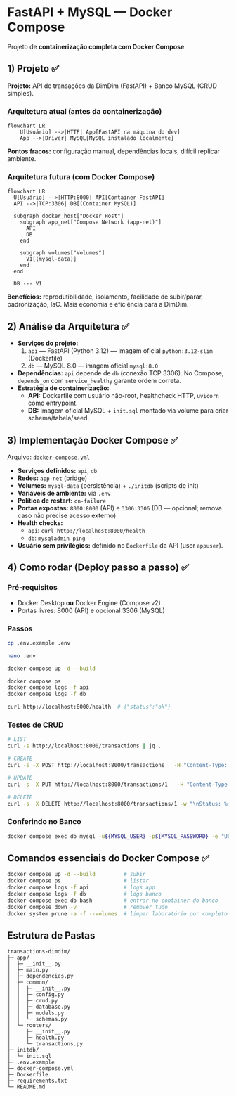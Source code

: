 # FastAPI + MySQL — Docker Compose

Projeto de **containerização completa com Docker Compose**

## 1) Projeto ✅
**Projeto:** API de transações da DimDim (FastAPI) + Banco MySQL (CRUD simples).  

### Arquitetura atual (antes da containerização)
```mermaid
flowchart LR
    U[Usuário] -->|HTTP| App[FastAPI na máquina do dev]
    App -->|Driver| MySQL[MySQL instalado localmente]
```
**Pontos fracos:** configuração manual, dependências locais, difícil replicar ambiente.

### Arquitetura futura (com Docker Compose)
```mermaid
flowchart LR
  U[Usuário] -->|HTTP:8000| API[Container FastAPI]
  API -->|TCP:3306| DB[(Container MySQL)]

  subgraph docker_host["Docker Host"]
    subgraph app_net["Compose Network (app-net)"]
      API
      DB
    end

    subgraph volumes["Volumes"]
      V1[(mysql-data)]
    end
  end

  DB --- V1
```
**Benefícios:** reprodutibilidade, isolamento, facilidade de subir/parar, padronização, IaC. Mais economia e eficiência para a DimDim.

## 2) Análise da Arquitetura ✅
- **Serviços do projeto:**
  1. `api` — FastAPI (Python 3.12) — imagem oficial `python:3.12-slim` (Dockerfile)  
  2. `db` — MySQL 8.0 — imagem oficial `mysql:8.0`
- **Dependências:** `api` depende de `db` (conexão TCP 3306). No Compose, `depends_on` com `service_healthy` garante ordem correta.
- **Estratégia de containerização:**
  - **API:** Dockerfile com usuário não-root, healthcheck HTTP, `uvicorn` como entrypoint.
  - **DB:** imagem oficial MySQL + `init.sql` montado via volume para criar schema/tabela/seed.

## 3) Implementação Docker Compose ✅
Arquivo: [`docker-compose.yml`](./docker-compose.yml)

- **Serviços definidos:** `api`, `db`
- **Redes:** `app-net` (bridge)
- **Volumes:** `mysql-data` (persistência) + `./initdb` (scripts de init)
- **Variáveis de ambiente:** via `.env`
- **Política de restart:** `on-failure`
- **Portas expostas:** `8000:8000` (API) e `3306:3306` (DB — opcional; remova caso não precise acesso externo)
- **Health checks:**
  - `api`: `curl http://localhost:8000/health`
  - `db`: `mysqladmin ping`
- **Usuário sem privilégios:** definido no `Dockerfile` da API (user `appuser`).

## 4) Como rodar (Deploy passo a passo) ✅
### Pré-requisitos
- Docker Desktop **ou** Docker Engine (Compose v2)
- Portas livres: 8000 (API) e opcional 3306 (MySQL)

### Passos
```bash
cp .env.example .env

nano .env  

docker compose up -d --build

docker compose ps
docker compose logs -f api 
docker compose logs -f db

curl http://localhost:8000/health  # {"status":"ok"}
```

### Testes de CRUD
```bash
# LIST
curl -s http://localhost:8000/transactions | jq .

# CREATE
curl -s -X POST http://localhost:8000/transactions   -H "Content-Type: application/json"   -d '{"descricao":"Compra supermercado","valor":150.75}' | jq .

# UPDATE
curl -s -X PUT http://localhost:8000/transactions/1   -H "Content-Type: application/json"   -d '{"descricao":"Compra supermercado - ALTERADO","valor":151.00}' | jq .

# DELETE
curl -s -X DELETE http://localhost:8000/transactions/1 -w "\nStatus: %{http_code}\n" -o /dev/null
```

### Conferindo no Banco
```bash
docker compose exec db mysql -u${MYSQL_USER} -p${MYSQL_PASSWORD} -e "USE ${MYSQL_DATABASE}; SELECT * FROM transactions;"
```

## Comandos essenciais do Docker Compose ✅
```bash
docker compose up -d --build         # subir
docker compose ps                    # listar
docker compose logs -f api           # logs app
docker compose logs -f db            # logs banco
docker compose exec db bash          # entrar no container do banco
docker compose down -v               # remover tudo
docker system prune -a -f --volumes  # limpar laboratório por completo
```

## Estrutura de Pastas
```
transactions-dimdim/
├─ app/
│  ├─ __init__.py
│  ├─ main.py
│  ├─ dependencies.py
│  ├─ common/
│  │  ├─ __init__.py
│  │  ├─ config.py
│  │  ├─ crud.py
│  │  ├─ database.py
│  │  ├─ models.py
│  │  └─ schemas.py
│  └─ routers/
│     ├─ __init__.py
│     ├─ health.py
│     └─ transactions.py
├─ initdb/
│  └─ init.sql
├─ .env.example
├─ docker-compose.yml
├─ Dockerfile
├─ requirements.txt
└─ README.md
```
